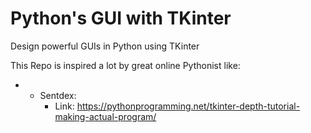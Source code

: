 # Python's GUI with TKinter
Design powerful GUIs in Python using TKinter

This Repo is inspired a lot by great online Pythonist like:
- * Sentdex:
    - Link: https://pythonprogramming.net/tkinter-depth-tutorial-making-actual-program/